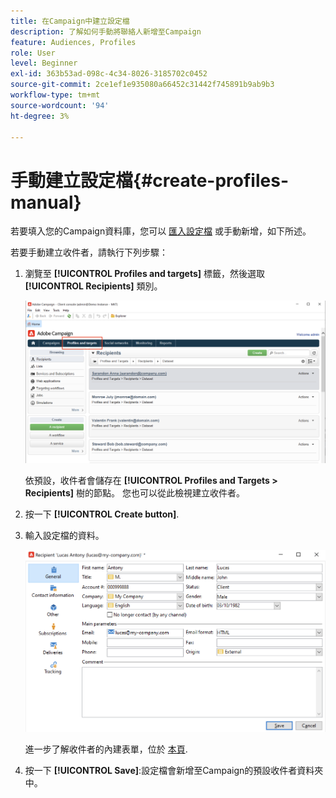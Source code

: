 ```yaml
---
title: 在Campaign中建立設定檔
description: 了解如何手動將聯絡人新增至Campaign
feature: Audiences, Profiles
role: User
level: Beginner
exl-id: 363b53ad-098c-4c34-8026-3185702c0452
source-git-commit: 2ce1ef1e935080a66452c31442f745891b9ab9b3
workflow-type: tm+mt
source-wordcount: '94'
ht-degree: 3%

---
```


# 手動建立設定檔{#create-profiles-manual}

若要填入您的Campaign資料庫，您可以 [匯入設定檔](import-profiles.md) 或手動新增，如下所述。

若要手動建立收件者，請執行下列步驟：

1. 瀏覽至 **[!UICONTROL Profiles and targets]** 標籤，然後選取 **[!UICONTROL Recipients]** 類別。

   ![](assets/profiles-and-targets.png)

   依預設，收件者會儲存在 **[!UICONTROL Profiles and Targets > Recipients]** 樹的節點。 您也可以從此檢視建立收件者。

1. 按一下 **[!UICONTROL Create button]**.
1. 輸入設定檔的資料。

   ![](assets/new-recipient.png)

   進一步了解收件者的內建表單，位於 [本頁](view-profiles.md#edit-a-profiles).

1. 按一下 **[!UICONTROL Save]**:設定檔會新增至Campaign的預設收件者資料夾中。
